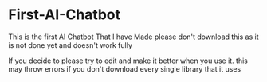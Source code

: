 # First-AI-Chatbot
This is the first AI Chatbot That I have Made please don't download this as it is not done yet and doesn't work fully

If you decide to please try to edit and make it better when you use it. this may throw errors if you don't download every single library that it uses
